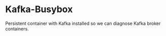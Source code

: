 # Kafka-Busybox

Persistent container with Kafka installed so we can diagnose Kafka broker containers.
